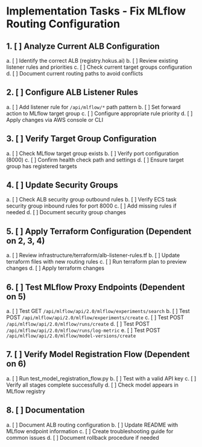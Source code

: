 # Implementation Tasks - Fix MLflow Routing Configuration

## 1. [ ] Analyze Current ALB Configuration
   a. [ ] Identify the correct ALB (registry.hokus.ai)
   b. [ ] Review existing listener rules and priorities
   c. [ ] Check current target groups configuration
   d. [ ] Document current routing paths to avoid conflicts

## 2. [ ] Configure ALB Listener Rules
   a. [ ] Add listener rule for `/api/mlflow/*` path pattern
   b. [ ] Set forward action to MLflow target group
   c. [ ] Configure appropriate rule priority
   d. [ ] Apply changes via AWS console or CLI

## 3. [ ] Verify Target Group Configuration
   a. [ ] Check MLflow target group exists
   b. [ ] Verify port configuration (8000)
   c. [ ] Confirm health check path and settings
   d. [ ] Ensure target group has registered targets

## 4. [ ] Update Security Groups
   a. [ ] Check ALB security group outbound rules
   b. [ ] Verify ECS task security group inbound rules for port 8000
   c. [ ] Add missing rules if needed
   d. [ ] Document security group changes

## 5. [ ] Apply Terraform Configuration (Dependent on 2, 3, 4)
   a. [ ] Review infrastructure/terraform/alb-listener-rules.tf
   b. [ ] Update terraform files with new routing rules
   c. [ ] Run terraform plan to preview changes
   d. [ ] Apply terraform changes

## 6. [ ] Test MLflow Proxy Endpoints (Dependent on 5)
   a. [ ] Test GET `/api/mlflow/api/2.0/mlflow/experiments/search`
   b. [ ] Test POST `/api/mlflow/api/2.0/mlflow/experiments/create`
   c. [ ] Test POST `/api/mlflow/api/2.0/mlflow/runs/create`
   d. [ ] Test POST `/api/mlflow/api/2.0/mlflow/runs/log-metric`
   e. [ ] Test POST `/api/mlflow/api/2.0/mlflow/model-versions/create`

## 7. [ ] Verify Model Registration Flow (Dependent on 6)
   a. [ ] Run test_model_registration_flow.py
   b. [ ] Test with a valid API key
   c. [ ] Verify all stages complete successfully
   d. [ ] Check model appears in MLflow registry

## 8. [ ] Documentation
   a. [ ] Document ALB routing configuration
   b. [ ] Update README with MLflow endpoint information
   c. [ ] Create troubleshooting guide for common issues
   d. [ ] Document rollback procedure if needed